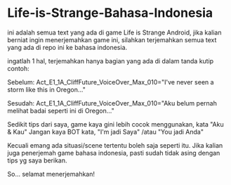 # Life-is-Strange-Bahasa-Indonesia
ini adalah semua text yang ada di game Life is Strange Android, jika kalian berniat ingin menerjemahkan game ini,
silahkan terjemahkan semua text yang ada di repo ini ke bahasa indonesia.

ingatlah 1 hal, terjemahkan hanya bagian yang ada di dalam tanda kutip contoh:

Sebelum:
Act_E1_1A_CliffFuture_VoiceOver_Max_010="I've never seen a storm like this in Oregon..."

Sesudah:
Act_E1_1A_CliffFuture_VoiceOver_Max_010="Aku belum pernah melihat badai seperti ini di Oregon..."

Sedikit tips dari saya, game kaya gini lebih cocok menggunakan, kata "Aku & Kau"
Jangan kaya BOT kata, "I'm jadi Saya" /atau "You jadi Anda"

Kecuali emang ada situasi/scene tertentu boleh saja seperti itu.
Jika kalian juga penerjemah game bahasa indonesia, pasti sudah tidak asing dengan tips yg saya berikan.

So... selamat menerjemahkan!
